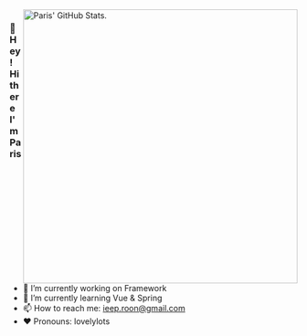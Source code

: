 <!-- <p align="center">
  <img src="https://f005.backblazeb2.com/file/img-forWeb/uPic/pikachu.gif" width="30px">
  <br><br />
  <samp>
    👋 Hey! Hi there I'm Paris
    <br />🔭 I’m currently working on Java
    <br />🌱 I’m currently learning Vue
    <br />📫 How to reach me: ieep.roon@gmail.com
    <br />❤️ Pronouns: lovelylots
    <br />
  </samp>

| <a> <img align="center" src="https://github-readme-stats.vercel.app/api?username=Eilivi&show_icons=true&include_all_commits=true&theme=buefy&hide_border=true" alt="Eilivi's github stats" /> </a> | <a> <img align="center" src="https://github-readme-stats.vercel.app/api/top-langs/?username=Eilivi&layout=compact&theme=buefy&hide_border=true" /> </a> | 
| ------------- | ------------- |

</p>

<br />

<p align="right">
<a><img height="20" alt="java" src="https://f005.backblazeb2.com/file/img-forWeb/uPic/java-2.png"></a>
<a><img height="20" alt="spring" src="https://f005.backblazeb2.com/file/img-forWeb/uPic/spring.png"></a>
<a><img height="20" alt="vue" src="https://raw.githubusercontent.com/github/explore/80688e429a7d4ef2fca1e82350fe8e3517d3494d/topics/vue/vue.png"></a> 
<a><img height="20" alt="docker" src="https://raw.githubusercontent.com/github/explore/80688e429a7d4ef2fca1e82350fe8e3517d3494d/topics/docker/docker.png"></a> 
</p> -->

<a href="https://github.com/pulls?q=author%3AEilivi">
  <picture>
    <source media="(prefers-color-scheme: dark)" srcset="https://github-stats.liuli.lol/api?username=Eilivi&theme=react-dark&show_icons=true&include_all_commits=true&count_private=true">
    <img alt="Paris' GitHub Stats." align="right" width="480px" src="https://github-stats.liuli.lol/api?username=Eilivi&theme=react-dark&show_icons=true&include_all_commits=true&count_private=true">
  </picture>
</a>

### 👋 Hey! Hi there I'm Paris

- 🔭 I’m currently working on Framework
- 🌱 I’m currently learning Vue & Spring
- 📫 How to reach me: ieep.roon@gmail.com
- ❤️ Pronouns: lovelylots

